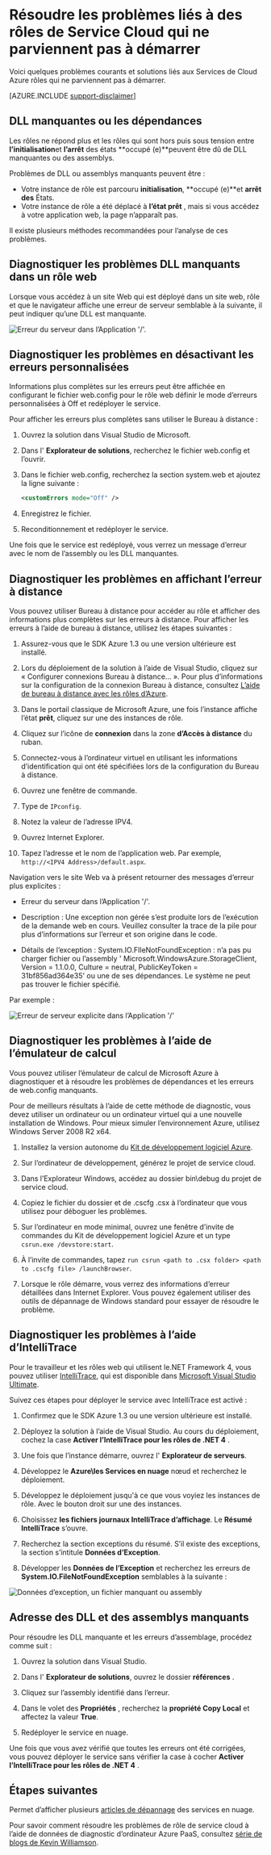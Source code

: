 <properties
   pageTitle="Résoudre les rôles qui ne parviennent pas à démarrer | Microsoft Azure"
   description="Voici quelques-unes des raisons pourquoi un rôle de Service Cloud peut ne pas démarrer. Solutions à ces problèmes sont également fournies."
   services="cloud-services"
   documentationCenter=""
   authors="simonxjx"
   manager="felixwu"
   editor=""
   tags="top-support-issue"/>
<tags
   ms.service="cloud-services"
   ms.devlang="na"
   ms.topic="article"
   ms.tgt_pltfrm="na"
   ms.workload="tbd"
   ms.date="09/02/2016"
   ms.author="v-six" />

# <a name="troubleshoot-cloud-service-roles-that-fail-to-start"></a>Résoudre les problèmes liés à des rôles de Service Cloud qui ne parviennent pas à démarrer

Voici quelques problèmes courants et solutions liés aux Services de Cloud Azure rôles qui ne parviennent pas à démarrer.

[AZURE.INCLUDE [support-disclaimer](../../includes/support-disclaimer.md)]

## <a name="missing-dlls-or-dependencies"></a>DLL manquantes ou les dépendances

Les rôles ne répond plus et les rôles qui sont hors puis sous tension entre **l’initialisation**et **l’arrêt** des états **occupé (e)**peuvent être dû de DLL manquantes ou des assemblys.

Problèmes de DLL ou assemblys manquants peuvent être :

- Votre instance de rôle est parcouru **initialisation**, **occupé (e)**et **arrêt des** États.
- Votre instance de rôle a été déplacé à **l’état prêt** , mais si vous accédez à votre application web, la page n’apparaît pas.

Il existe plusieurs méthodes recommandées pour l’analyse de ces problèmes.

## <a name="diagnose-missing-dll-issues-in-a-web-role"></a>Diagnostiquer les problèmes DLL manquants dans un rôle web

Lorsque vous accédez à un site Web qui est déployé dans un site web, rôle et que le navigateur affiche une erreur de serveur semblable à la suivante, il peut indiquer qu’une DLL est manquante.

![Erreur du serveur dans l’Application '/'.](./media/cloud-services-troubleshoot-roles-that-fail-start/ic503388.png)

## <a name="diagnose-issues-by-turning-off-custom-errors"></a>Diagnostiquer les problèmes en désactivant les erreurs personnalisées

Informations plus complètes sur les erreurs peut être affichée en configurant le fichier web.config pour le rôle web définir le mode d’erreurs personnalisées à Off et redéployer le service.

Pour afficher les erreurs plus complètes sans utiliser le Bureau à distance :

1. Ouvrez la solution dans Visual Studio de Microsoft.

2. Dans l' **Explorateur de solutions**, recherchez le fichier web.config et l’ouvrir.

3. Dans le fichier web.config, recherchez la section system.web et ajoutez la ligne suivante :

    ```xml
    <customErrors mode="Off" />
    ```

4. Enregistrez le fichier.

5. Reconditionnement et redéployer le service.

Une fois que le service est redéployé, vous verrez un message d’erreur avec le nom de l’assembly ou les DLL manquantes.

## <a name="diagnose-issues-by-viewing-the-error-remotely"></a>Diagnostiquer les problèmes en affichant l’erreur à distance

Vous pouvez utiliser Bureau à distance pour accéder au rôle et afficher des informations plus complètes sur les erreurs à distance. Pour afficher les erreurs à l’aide de bureau à distance, utilisez les étapes suivantes :

1. Assurez-vous que le SDK Azure 1.3 ou une version ultérieure est installé.

2. Lors du déploiement de la solution à l’aide de Visual Studio, cliquez sur « Configurer connexions Bureau à distance... ». Pour plus d’informations sur la configuration de la connexion Bureau à distance, consultez [L’aide de bureau à distance avec les rôles d’Azure](../vs-azure-tools-remote-desktop-roles.md).

3. Dans le portail classique de Microsoft Azure, une fois l’instance affiche l’état **prêt**, cliquez sur une des instances de rôle.

4. Cliquez sur l’icône de **connexion** dans la zone **d’Accès à distance** du ruban.

5. Connectez-vous à l’ordinateur virtuel en utilisant les informations d’identification qui ont été spécifiées lors de la configuration du Bureau à distance.

6. Ouvrez une fenêtre de commande.

7. Type de `IPconfig`.

8. Notez la valeur de l’adresse IPV4.

9. Ouvrez Internet Explorer.

10. Tapez l’adresse et le nom de l’application web. Par exemple, `http://<IPV4 Address>/default.aspx`.

Navigation vers le site Web va à présent retourner des messages d’erreur plus explicites :

* Erreur du serveur dans l’Application '/'.

* Description : Une exception non gérée s’est produite lors de l’exécution de la demande web en cours. Veuillez consulter la trace de la pile pour plus d’informations sur l’erreur et son origine dans le code.

* Détails de l’exception : System.IO.FIleNotFoundException : n’a pas pu charger fichier ou l’assembly ' Microsoft.WindowsAzure.StorageClient, Version = 1.1.0.0, Culture = neutral, PublicKeyToken = 31bf856ad364e35' ou une de ses dépendances. Le système ne peut pas trouver le fichier spécifié.

Par exemple :

![Erreur de serveur explicite dans l’Application '/'](./media/cloud-services-troubleshoot-roles-that-fail-start/ic503389.png)

## <a name="diagnose-issues-by-using-the-compute-emulator"></a>Diagnostiquer les problèmes à l’aide de l’émulateur de calcul

Vous pouvez utiliser l’émulateur de calcul de Microsoft Azure à diagnostiquer et à résoudre les problèmes de dépendances et les erreurs de web.config manquants.

Pour de meilleurs résultats à l’aide de cette méthode de diagnostic, vous devez utiliser un ordinateur ou un ordinateur virtuel qui a une nouvelle installation de Windows. Pour mieux simuler l’environnement Azure, utilisez Windows Server 2008 R2 x64.

1. Installez la version autonome du [Kit de développement logiciel Azure](https://azure.microsoft.com/downloads/).

2. Sur l’ordinateur de développement, générez le projet de service cloud.

3. Dans l’Explorateur Windows, accédez au dossier bin\debug du projet de service cloud.

4. Copiez le fichier du dossier et de .cscfg .csx à l’ordinateur que vous utilisez pour déboguer les problèmes.

5. Sur l’ordinateur en mode minimal, ouvrez une fenêtre d’invite de commandes du Kit de développement logiciel Azure et un type `csrun.exe /devstore:start`.

6. À l’invite de commandes, tapez `run csrun <path to .csx folder> <path to .cscfg file> /launchBrowser`.

7. Lorsque le rôle démarre, vous verrez des informations d’erreur détaillées dans Internet Explorer. Vous pouvez également utiliser des outils de dépannage de Windows standard pour essayer de résoudre le problème.

## <a name="diagnose-issues-by-using-intellitrace"></a>Diagnostiquer les problèmes à l’aide d’IntelliTrace

Pour le travailleur et les rôles web qui utilisent le.NET Framework 4, vous pouvez utiliser [IntelliTrace](https://msdn.microsoft.com/library/dd264915.aspx), qui est disponible dans [Microsoft Visual Studio Ultimate](https://www.visualstudio.com/products/visual-studio-ultimate-with-MSDN-vs).

Suivez ces étapes pour déployer le service avec IntelliTrace est activé :

1. Confirmez que le SDK Azure 1.3 ou une version ultérieure est installé.

2. Déployez la solution à l’aide de Visual Studio. Au cours du déploiement, cochez la case **Activer l’IntelliTrace pour les rôles de .NET 4** .

3. Une fois que l’instance démarre, ouvrez l' **Explorateur de serveurs**.

4. Développez le **Azure\\les Services en nuage** nœud et recherchez le déploiement.

5. Développez le déploiement jusqu'à ce que vous voyiez les instances de rôle. Avec le bouton droit sur une des instances.

6. Choisissez **les fichiers journaux IntelliTrace d’affichage**. Le **Résumé IntelliTrace** s’ouvre.

7. Recherchez la section exceptions du résumé. S’il existe des exceptions, la section s’intitule **Données d’Exception**.

8. Développer les **Données de l’Exception** et recherchez les erreurs de **System.IO.FileNotFoundException** semblables à la suivante :

![Données d’exception, un fichier manquant ou assembly](./media/cloud-services-troubleshoot-roles-that-fail-start/ic503390.png)

## <a name="address-missing-dlls-and-assemblies"></a>Adresse des DLL et des assemblys manquants

Pour résoudre les DLL manquante et les erreurs d’assemblage, procédez comme suit :

1. Ouvrez la solution dans Visual Studio.

2. Dans l' **Explorateur de solutions**, ouvrez le dossier **références** .

3. Cliquez sur l’assembly identifié dans l’erreur.

4. Dans le volet des **Propriétés** , recherchez la **propriété Copy Local** et affectez la valeur **True**.

5. Redéployer le service en nuage.

Une fois que vous avez vérifié que toutes les erreurs ont été corrigées, vous pouvez déployer le service sans vérifier la case à cocher **Activer l’IntelliTrace pour les rôles de .NET 4** .

## <a name="next-steps"></a>Étapes suivantes

Permet d’afficher plusieurs [articles de dépannage](https://azure.microsoft.com/documentation/articles/?tag=top-support-issue&product=cloud-services) des services en nuage.

Pour savoir comment résoudre les problèmes de rôle de service cloud à l’aide de données de diagnostic d’ordinateur Azure PaaS, consultez [série de blogs de Kevin Williamson](http://blogs.msdn.com/b/kwill/archive/2013/08/09/windows-azure-paas-compute-diagnostics-data.aspx).
